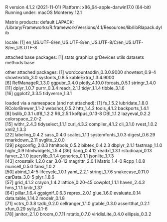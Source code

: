 R version 4.1.2 (2021-11-01)
Platform: x86_64-apple-darwin17.0 (64-bit)
Running under: macOS Monterey 12.1

Matrix products: default
LAPACK: /Library/Frameworks/R.framework/Versions/4.1/Resources/lib/libRlapack.dylib

locale:
[1] en_US.UTF-8/en_US.UTF-8/en_US.UTF-8/C/en_US.UTF-8/en_US.UTF-8

attached base packages:
[1] stats     graphics  grDevices utils     datasets  methods   base     

other attached packages:
 [1] wordcountaddin_0.3.0.9000 showtext_0.9-4            showtextdb_3.0            sysfonts_0.8.5            kableExtra_1.3.4.9000    
 [6] RefManageR_1.3.0          ggpubr_0.4.0              plotly_4.10.0             forcats_0.5.1             stringr_1.4.0            
[11] dplyr_1.0.7               purrr_0.3.4               readr_2.1.1               tidyr_1.1.4               tibble_3.1.6             
[16] ggplot2_3.3.5             tidyverse_1.3.1          

loaded via a namespace (and not attached):
 [1] fs_1.5.2           lubridate_1.8.0    RColorBrewer_1.1-2 webshot_0.5.2      httr_1.4.2         tools_4.1.2        backports_1.4.1   
 [8] bslib_0.3.1        utf8_1.2.2         R6_2.5.1           koRpus_0.13-8      DBI_1.1.2          lazyeval_0.2.2     colorspace_2.0-2  
[15] withr_2.4.3        tidyselect_1.1.1   curl_4.3.2         compiler_4.1.2     cli_3.1.0          rvest_1.0.2        xml2_1.3.3        
[22] labeling_0.4.2     sass_0.4.0         scales_1.1.1       systemfonts_1.0.3  digest_0.6.29      rmarkdown_2.11     svglite_2.0.0     
[29] pkgconfig_2.0.3    htmltools_0.5.2    bibtex_0.4.2.3     dbplyr_2.1.1       fastmap_1.1.0      highr_0.9          htmlwidgets_1.5.4 
[36] rlang_0.4.12       readxl_1.3.1       rstudioapi_0.13    farver_2.1.0       jquerylib_0.1.4    generics_0.1.1     jsonlite_1.7.3    
[43] crosstalk_1.2.0    car_3.0-12         magrittr_2.0.1     Matrix_1.4-0       Rcpp_1.0.8         munsell_0.5.0      fansi_1.0.2       
[50] abind_1.4-5        lifecycle_1.0.1    yaml_2.2.1         stringi_1.7.6      snakecase_0.11.0   carData_3.0-5      plyr_1.8.6        
[57] grid_4.1.2         crayon_1.4.2       lattice_0.20-45    cowplot_1.1.1      haven_2.4.3        hms_1.1.1          knitr_1.37        
[64] pillar_1.6.4       ggsignif_0.6.3     reprex_2.0.1       glue_1.6.0         evaluate_0.14      data.table_1.14.2  modelr_0.1.8      
[71] vctrs_0.3.8        tzdb_0.2.0         cellranger_1.1.0   gtable_0.3.0       assertthat_0.2.1   xfun_0.29          sylly_0.1-6       
[78] janitor_2.1.0      broom_0.7.11       rstatix_0.7.0      viridisLite_0.4.0  ellipsis_0.3.2    
